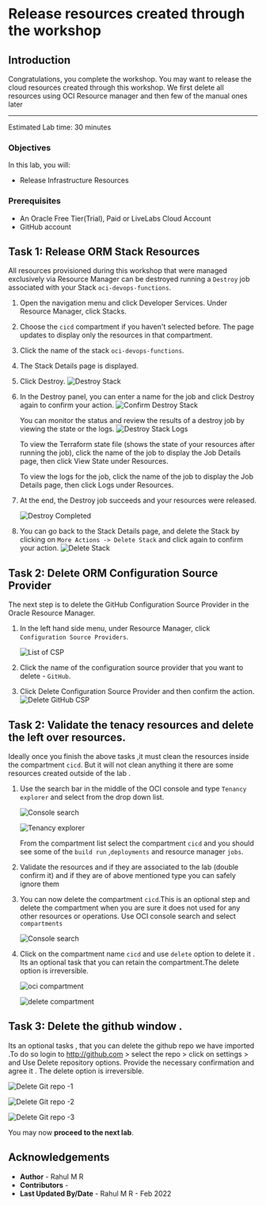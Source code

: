 # Release resources created through the workshop

## Introduction

Congratulations, you complete the workshop. You may want to release the cloud resources created through this workshop. We first delete all resources using OCI Resource manager and then few of the manual ones later

---

Estimated Lab time: 30 minutes

### Objectives

In this lab, you will:

* Release Infrastructure Resources

### Prerequisites

* An Oracle Free Tier(Trial), Paid or LiveLabs Cloud Account
* GitHub account


## Task 1: Release ORM Stack Resources

All resources provisioned during this workshop that were managed exclusively via Resource Manager can be destroyed running a `Destroy` job associated with your Stack `oci-devops-functions`.

1. Open the navigation menu and click Developer Services. Under Resource Manager, click Stacks.

1. Choose the `cicd` compartment if you haven't selected before. The page updates to display only the resources in that compartment. 

1. Click the name of the stack `oci-devops-functions`.

1. The Stack Details page is displayed.

1. Click Destroy.
    ![Destroy Stack](./images/oci-stack-destroy.png)

1. In the Destroy panel, you can enter a name for the job and click Destroy again to confirm your action.
    ![Confirm Destroy Stack](./images/oci-stack-confirmation.png)

    You can monitor the status and review the results of a destroy job by viewing the state or the logs.
        ![Destroy Stack Logs](./images/oci-stack-logs.png)

    To view the Terraform state file (shows the state of your resources after running the job), click the name of the job to display the Job Details page, then click View State under Resources.

    To view the logs for the job, click the name of the job to display the Job Details page, then click Logs under Resources.

1. At the end, the Destroy job succeeds and your resources were released.

     ![Destroy Completed](./images/oci-stack-destroy-job-done.png)

1. You can go back to the Stack Details page, and delete the Stack by clicking on `More Actions -> Delete Stack` and click again to confirm your action. 
    ![Delete Stack](./images/oci-rms-stack-deleted.png)  


## Task 2: Delete ORM Configuration Source Provider

The next step is to delete the GitHub Configuration Source Provider in the Oracle Resource Manager.

1. In the left hand side menu, under Resource Manager, click `Configuration Source Providers`.

    ![List of CSP](./images/oci-rms-csp.png)  

    
1. Click the name of the configuration source provider that you want to delete - `GitHub`.


1. Click Delete Configuration Source Provider and then confirm the action.
    ![Delete GitHub CSP](./images/oci-rms-csp-delete.png)  


## Task 2: Validate the tenacy resources and delete the left over resources.

Ideally once you finish the above tasks ,it must clean the resources inside the compartment `cicd`. But it will not clean anything it there are some resources created outside of the lab .

1. Use the search bar in the middle of the OCI console and type `Tenancy explorer` and select from the drop down list.

    ![Console search](./images/oci-console-search.png)

    ![Tenancy explorer](./images/oci-tenacy-explorer.png)

    From the compartment list select the compartment `cicd` and you should see some of the `build run` ,`deployments` and resource manager `jobs`.

1. Validate the resources and if they are associated to the lab (double confirm it) and if they are of above mentioned type you can safely ignore them 

1. You can now delete the compartment `cicd`.This is an optional step and delete the compartment when you are sure it does not used for any other resources or operations. Use OCI console search and select `compartments`

    ![Console search](./images/oci-console-search-compartments.png)

1. Click on the compartment name `cicd` and use `delete` option to delete it .
   Its an optional task that you can retain the compartment.The delete option is irreversible. 

    ![oci compartment](./images/oci-compartment.png)

    ![delete compartment](./images/oci-delete-compartment.png)


## Task 3: Delete the github window .

Its an optional tasks , that you can delete the github repo we have imported .To do so login to http://github.com > select the repo > click on settings > and Use Delete repository options. Provide the necessary confirmation and agree it .
The delete option is irreversible.

![Delete Git repo -1](./images/git-delete-1.png)

![Delete Git repo -2](./images/git-delete-2.png)

![Delete Git repo -3](./images/git-delete-3.png)

You may now **proceed to the next lab**.

## Acknowledgements

* **Author** - Rahul M R
* **Contributors** -  
* **Last Updated By/Date** - Rahul M R - Feb 2022
